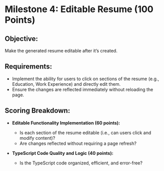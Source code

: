 # Milestone 4: Editable Resume (100 Points)

## Objective:
Make the generated resume editable after it’s created.

## Requirements:
- Implement the ability for users to click on sections of the resume (e.g., Education, Work Experience) and directly edit them.
- Ensure the changes are reflected immediately without reloading the page.

## Scoring Breakdown:
- **Editable Functionality Implementation (60 points):**
  - Is each section of the resume editable (i.e., can users click and modify content)?
  - Are changes reflected without requiring a page refresh?

- **TypeScript Code Quality and Logic (40 points):**
  - Is the TypeScript code organized, efficient, and error-free?
